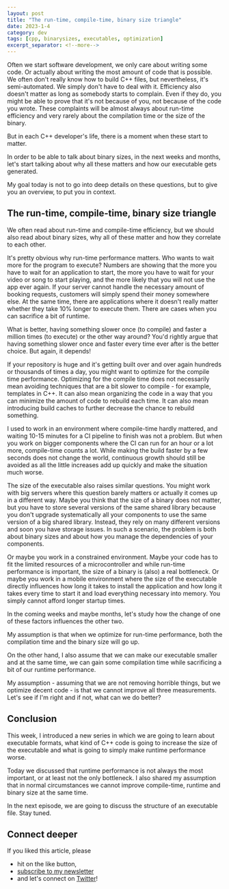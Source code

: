 ```yaml
---
layout: post
title: "The run-time, compile-time, binary size triangle"
date: 2023-1-4
category: dev
tags: [cpp, binarysizes, executables, optimization]
excerpt_separator: <!--more-->
---
```

Often we start software development, we only care about writing some code. Or actually about writing the most amount of code that is possible. We often don't really know how to build C++ files, but nevertheless, it's semi-automated. We simply don't have to deal with it. Efficiency also doesn't matter as long as somebody starts to complain. Even if they do, you might be able to prove that it's not because of you, not because of the code you wrote. These complaints will be almost always about run-time efficiency and very rarely about the compilation time or the size of the binary.

But in each C++ developer's life, there is a moment when these start to matter.

In order to be able to talk about binary sizes, in the next weeks and months, let's start talking about why all these matters and how our executable gets generated.

My goal today is not to go into deep details on these questions, but to give you an overview, to put you in context.

## The run-time, compile-time, binary size triangle

We often read about run-time and compile-time efficiency, but we should also read about binary sizes, why all of these matter and how they correlate to each other.

It's pretty obvious why run-time performance matters. Who wants to wait more for the program to execute? Numbers are showing that the more you have to wait for an application to start, the more you have to wait for your video or song to start playing, and the more likely that you will not use the app ever again. If your server cannot handle the necessary amount of booking requests, customers will simply spend their money somewhere else. At the same time, there are applications where it doesn't really matter whether they take 10% longer to execute them. There are cases when you can sacrifice a bit of runtime.

What is better, having something slower once (to compile) and faster a million times (to execute) or the other way around? You'd rightly argue that having something slower once and faster every time ever after is the better choice. But again, it depends!

If your repository is huge and it's getting built over and over again hundreds or thousands of times a day, you might want to optimize for the compile time performance. Optimizing for the compile time does not necessarily mean avoiding techniques that are a bit slower to compile - for example, templates in C++. It can also mean organizing the code in a way that you can minimize the amount of code to rebuild each time. It can also mean introducing build caches to further decrease the chance to rebuild something.

I used to work in an environment where compile-time hardly mattered, and waiting 10-15 minutes for a CI pipeline to finish was not a problem. But when you work on bigger components where the CI can run for an hour or a lot more, compile-time counts a lot. While making the build faster by a few seconds does not change the world, continuous growth should still be avoided as all the little increases add up quickly and make the situation much worse. 

The size of the executable also raises similar questions. You might work with big servers where this question barely matters or actually it comes up in a different way. Maybe you think that the size of a binary does not matter, but you have to store several versions of the same shared library because you don't upgrade systematically all your components to use the same version of a big shared library. Instead, they rely on many different versions and soon you have storage issues. In such a scenario, the problem is both about binary sizes and about how you manage the dependencies of your components.

Or maybe you work in a constrained environment. Maybe your code has to fit the limited resources of a microcontroller and while run-time performance is important, the size of a binary is (also) a real bottleneck. Or maybe you work in a mobile environment where the size of the executable directly influences how long it takes to install the application and how long it takes every time to start it and load everything necessary into memory. You simply cannot afford longer startup times.

In the coming weeks and maybe months, let's study how the change of one of these factors influences the other two.

My assumption is that when we optimize for run-time performance, both the compilation time and the binary size will go up.

On the other hand, I also assume that we can make our executable smaller and at the same time, we can gain some compilation time while sacrificing a bit of our runtime performance.

My assumption - assuming that we are not removing horrible things, but we optimize decent code - is that we cannot improve all three measurements. Let's see if I'm right and if not, what can we do better?

## Conclusion

This week, I introduced a new series in which we are going to learn about executable formats, what kind of C++ code is going to increase the size of the executable and what is going to simply make runtime performance worse.

Today we discussed that runtime performance is not always the most important, or at least not the only bottleneck. I also shared my assumption that in normal circumstances we cannot improve compile-time, runtime and binary size at the same time.

In the next episode, we are going to discuss the structure of an executable file. Stay tuned.

## Connect deeper

If you liked this article, please 
- hit on the like button,  
- [subscribe to my newsletter](http://eepurl.com/gvcv1j) 
- and let's connect on [Twitter](https://twitter.com/SandorDargo)!